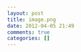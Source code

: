 ```yaml
---
layout: post
title: image.png
date: 2012-04-05 21:49
comments: true
categories: []
---
```


